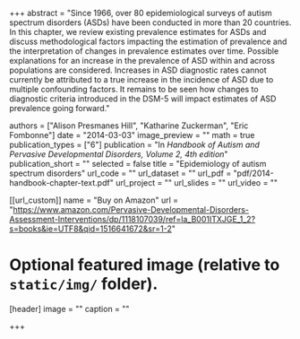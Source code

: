 +++
abstract = "Since 1966, over 80 epidemiological surveys of autism spectrum disorders (ASDs) have been conducted in more than 20 countries. In this chapter, we review existing prevalence estimates for ASDs and discuss methodological factors impacting the estimation of prevalence and the interpretation of changes in prevalence estimates over time. Possible explanations for an increase in the prevalence of ASD within and across populations are considered. Increases in ASD diagnostic rates cannot currently be attributed to a true increase in the incidence of ASD due to multiple confounding factors. It remains to be seen how changes to diagnostic criteria introduced in the DSM-5 will impact estimates of ASD prevalence going forward."

authors = ["Alison Presmanes Hill", "Katharine Zuckerman", "Eric Fombonne"]
date = "2014-03-03"
image_preview = ""
math = true
publication_types = ["6"]
publication = "In *Handbook of Autism and Pervasive Developmental Disorders, Volume 2, 4th edition*"
publication_short = ""
selected = false
title = "Epidemiology of autism spectrum disorders"
url_code = ""
url_dataset = ""
url_pdf = "pdf/2014-handbook-chapter-text.pdf"
url_project = ""
url_slides = ""
url_video = ""

[[url_custom]]
name = "Buy on Amazon"
url = "https://www.amazon.com/Pervasive-Developmental-Disorders-Assessment-Interventions/dp/1118107039/ref=la_B001ITXJGE_1_2?s=books&ie=UTF8&qid=1516641672&sr=1-2"

# Optional featured image (relative to `static/img/` folder).
[header]
image = ""
caption = ""

+++
